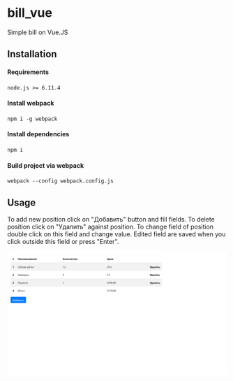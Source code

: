 # bill_vue
Simple bill on Vue.JS



## Installation
#### Requirements
    node.js >= 6.11.4
#### Install webpack
    npm i -g webpack
#### Install dependencies
    npm i
#### Build project via webpack
    webpack --config webpack.config.js    
## Usage
To add new position click on "Добавить" button and fill fields.
To delete position click on "Удалить" against position.
To change field of position double click on this field and change value.
Edited field are saved when you click outside this field or press "Enter". 

![Start screen of app](/images/start_screen.png?raw=true "Start screen")